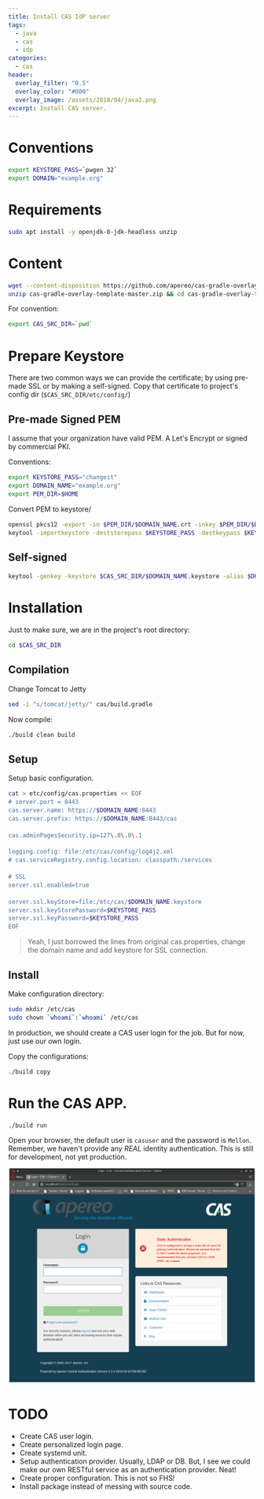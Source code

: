 ```yaml
---
title: Install CAS IdP server
tags:
  - java
  - cas
  - idp
categories:
  - cas
header:
  overlay_filter: "0.5"
  overlay_color: "#000"
  overlay_image: /assets/2018/04/java2.png
excerpt: Install CAS server.
---
```


# Conventions

```bash
export KEYSTORE_PASS=`pwgen 32`
export DOMAIN="example.org"
```

# Requirements

```bash
sudo apt install -y openjdk-8-jdk-headless unzip
```

# Content

```bash
wget --content-disposition https://github.com/apereo/cas-gradle-overlay-template/archive/master.zip
unzip cas-gradle-overlay-template-master.zip && cd cas-gradle-overlay-template-master
```

For convention:
```bash
export CAS_SRC_DIR=`pwd`
```

# Prepare Keystore

There are two common ways we can provide the certificate; by using pre-made SSL
or by making a self-signed. Copy that certificate to project's config dir (`$CAS_SRC_DIR/etc/config/`)

## Pre-made Signed PEM

I assume that your organization have valid PEM. A Let's Encrypt or signed by commercial PKI.

Conventions:

```bash
export KEYSTORE_PASS="changeit"
export DOMAIN_NAME="example.org"
export PEM_DIR=$HOME
```

Convert PEM to keystore/

```bash
openssl pkcs12 -export -in $PEM_DIR/$DOMAIN_NAME.crt -inkey $PEM_DIR/$DOMAIN_NAME.key -out $PEM_DIR/$DOMAIN_NAME.p12 -name $DOMAIN_NAME -passout pass:$KEYSTORE_PASS
keytool -importkeystore -deststorepass $KEYSTORE_PASS -destkeypass $KEYSTORE_PASS -destkeystore $CAS_SRC_DIR/etc/cas/$DOMAIN_NAME.keystore -srckeystore $PEM_DIR/$DOMAIN_NAME.p12 -srcstoretype PKCS12 -srcstorepass $KEYSTORE_PASS -alias $DOMAIN_NAME
```

## Self-signed

```bash
keytool -genkey -keystore $CAS_SRC_DIR/$DOMAIN_NAME.keystore -alias $DOMAIN_NAME -keyalg RSA -keysize 4096 -validity 720
```

#  Installation

Just to make sure, we are in the project's root directory:
```bash
cd $CAS_SRC_DIR
```

## Compilation
Change Tomcat to Jetty

```bash
sed -i "s/tomcat/jetty/" cas/build.gradle
```

Now compile:
```bash
./build clean build
```


## Setup
Setup basic configuration.

```bash
cat > etc/config/cas.properties << EOF
# server.port = 8443
cas.server.name: https://$DOMAIN_NAME:8443
cas.server.prefix: https://$DOMAIN_NAME:8443/cas

cas.adminPagesSecurity.ip=127\.0\.0\.1

logging.config: file:/etc/cas/config/log4j2.xml
# cas.serviceRegistry.config.location: classpath:/services

# SSL
server.ssl.enabled=true

server.ssl.keyStore=file:/etc/cas/$DOMAIN_NAME.keystore
server.ssl.keyStorePassword=$KEYSTORE_PASS
server.ssl.keyPassword=$KEYSTORE_PASS
EOF

```
> Yeah, I just borrowed the lines from original cas.properties, change the domain name and add keystore for SSL connection.

## Install

Make configuration directory:

```bash
sudo mkdir /etc/cas
sudo chown `whoami`:`whoami` /etc/cas
```

In production, we should create a CAS user login for the job. But for now, just use our own login.


Copy the configurations:

```bash
./build copy
```


# Run the CAS APP.

```bash
./build run
```

Open your browser, the default user is `casuser` and the password is `Mellon`. Remember, we haven't provide any *REAL* identity authentication. This is still for development, not yet production.

![CAS default login](/assets/2018/04/cas_default_login.png)


# TODO

 - Create CAS user login.
 - Create personalized login page.
 - Create systemd unit.
 - Setup authentication provider. Usually, LDAP or DB. But, I see we could make our own RESTful service as an authentication provider. Neat!
 - Create proper configuration. This is not so FHS!
 - Install package instead of messing with source code.
